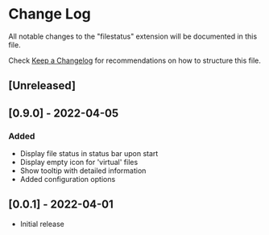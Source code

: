 # Change Log

All notable changes to the "filestatus" extension will be documented in this file.

Check [Keep a Changelog](http://keepachangelog.com/) for recommendations on how to structure this file.

## [Unreleased]

## [0.9.0] - 2022-04-05

### Added

- Display file status in status bar upon start
- Display empty icon for 'virtual' files
- Show tooltip with detailed information
- Added configuration options

## [0.0.1] - 2022-04-01

- Initial release
